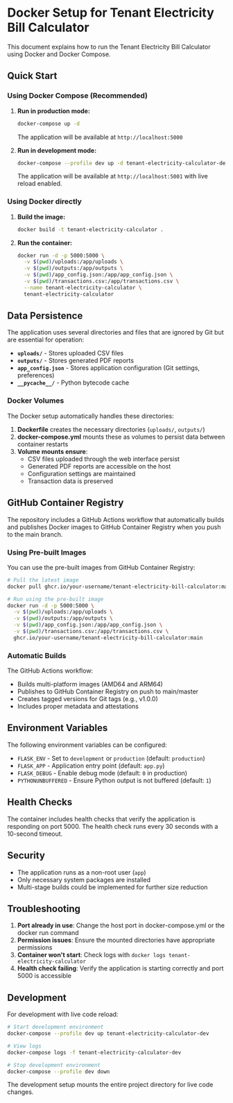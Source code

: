 # Docker Setup for Tenant Electricity Bill Calculator

This document explains how to run the Tenant Electricity Bill Calculator using Docker and Docker Compose.

## Quick Start

### Using Docker Compose (Recommended)

1. **Run in production mode:**
   ```bash
   docker-compose up -d
   ```
   The application will be available at `http://localhost:5000`

2. **Run in development mode:**
   ```bash
   docker-compose --profile dev up -d tenant-electricity-calculator-dev
   ```
   The application will be available at `http://localhost:5001` with live reload enabled.

### Using Docker directly

1. **Build the image:**
   ```bash
   docker build -t tenant-electricity-calculator .
   ```

2. **Run the container:**
   ```bash
   docker run -d -p 5000:5000 \
     -v $(pwd)/uploads:/app/uploads \
     -v $(pwd)/outputs:/app/outputs \
     -v $(pwd)/app_config.json:/app/app_config.json \
     -v $(pwd)/transactions.csv:/app/transactions.csv \
     --name tenant-electricity-calculator \
     tenant-electricity-calculator
   ```

## Data Persistence

The application uses several directories and files that are ignored by Git but are essential for operation:

- **`uploads/`** - Stores uploaded CSV files
- **`outputs/`** - Stores generated PDF reports
- **`app_config.json`** - Stores application configuration (Git settings, preferences)
- **`__pycache__/`** - Python bytecode cache

### Docker Volumes

The Docker setup automatically handles these directories:

1. **Dockerfile** creates the necessary directories (`uploads/`, `outputs/`)
2. **docker-compose.yml** mounts these as volumes to persist data between container restarts
3. **Volume mounts ensure**:
   - CSV files uploaded through the web interface persist
   - Generated PDF reports are accessible on the host
   - Configuration settings are maintained
   - Transaction data is preserved

## GitHub Container Registry

The repository includes a GitHub Actions workflow that automatically builds and publishes Docker images to GitHub Container Registry when you push to the main branch.

### Using Pre-built Images

You can use the pre-built images from GitHub Container Registry:

```bash
# Pull the latest image
docker pull ghcr.io/your-username/tenant-electricity-bill-calculator:main

# Run using the pre-built image
docker run -d -p 5000:5000 \
  -v $(pwd)/uploads:/app/uploads \
  -v $(pwd)/outputs:/app/outputs \
  -v $(pwd)/app_config.json:/app/app_config.json \
  -v $(pwd)/transactions.csv:/app/transactions.csv \
  ghcr.io/your-username/tenant-electricity-bill-calculator:main
```

### Automatic Builds

The GitHub Actions workflow:
- Builds multi-platform images (AMD64 and ARM64)
- Publishes to GitHub Container Registry on push to main/master
- Creates tagged versions for Git tags (e.g., v1.0.0)
- Includes proper metadata and attestations

## Environment Variables

The following environment variables can be configured:

- `FLASK_ENV` - Set to `development` or `production` (default: `production`)
- `FLASK_APP` - Application entry point (default: `app.py`)
- `FLASK_DEBUG` - Enable debug mode (default: `0` in production)
- `PYTHONUNBUFFERED` - Ensure Python output is not buffered (default: `1`)

## Health Checks

The container includes health checks that verify the application is responding on port 5000. The health check runs every 30 seconds with a 10-second timeout.

## Security

- The application runs as a non-root user (`app`)
- Only necessary system packages are installed
- Multi-stage builds could be implemented for further size reduction

## Troubleshooting

1. **Port already in use**: Change the host port in docker-compose.yml or the docker run command
2. **Permission issues**: Ensure the mounted directories have appropriate permissions
3. **Container won't start**: Check logs with `docker logs tenant-electricity-calculator`
4. **Health check failing**: Verify the application is starting correctly and port 5000 is accessible

## Development

For development with live code reload:

```bash
# Start development environment
docker-compose --profile dev up tenant-electricity-calculator-dev

# View logs
docker-compose logs -f tenant-electricity-calculator-dev

# Stop development environment
docker-compose --profile dev down
```

The development setup mounts the entire project directory for live code changes.
